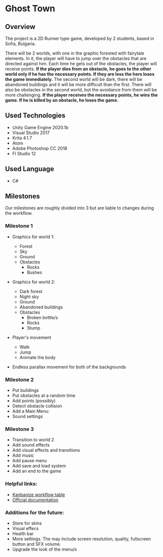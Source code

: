 
# Ghost Town
## Overview
The project is a 2D Runner type game, developed by 2 students, based in Sofia, Bulgaria.

There will be 2 worlds, with one in the graphic forested with fairytale elements. In it, the player will have to jump over the obstacles that are directed against him. Each time he gets out of the obstacles, the player will receive points. **If the player dies from an obstacle, he goes to the other world only if he has the necessary points. If they are less the hero loses the game immediately.** 
The second world will be dark, there will be abandoned buildings and it will be more difficult than the first. There will also be obstacles in the second world, but the avoidance from them will be more challenging. **If the player receives the necessary points, he wins the game. If he is killed by an obstacle, he loses the game.**

## Used Technologies
- Unity Game Engine 2020.1b
- Visual Studio 2017
- Krita 4.1.7
- Atom
- Adobe Photoshop CC 2018
- Fl Studio 12
## Used Language
- C#
## Milestones
Our milestones are roughly divided into 3 but are liable to changes during the workflow.

### Milestone 1
 - Graphics for world 1:

   - Forest
   - Sky
   - Ground
   - Obstacles
     - Rocks
     - Bushes

 - Graphics for world 2:

   - Dark forest
   - Night sky
   - Ground
   - Abandoned buildings
   - Obstacles
     - Broken bottle/s
     - Rocks
     - Stump
- Player's movement

  - Walk
  - Jump
  - Animate the body

- Endless parallax movement for both of the backgrounds

### Milestone 2
 - Put buildings
 - Put obstacles at a random time
 - Add points (possibly)
 - Detect obstacle collision
 - Add a Main Menu:
 - Sound settings
### Milestone 3
 - Transition to world 2
 - Add sound effects
 - Add visual effects and transitions
 - Add music
 - Add pause menu
 - Add save and load system
 - Add an end to the game
 
 ### Helpful links:
-  [Kanbanize workflow table](https://tues.kanbanize.com/ctrl_board/10/)
-  [Official documentation](https://docs.google.com/document/d/11q65uNjO4h22QurJdhB44p65arYhBkt-UprJ0awTIv8/edit#heading=h.nrvvc5fuj2uj)

 ### Additions for the future:
   - Store for skins
   - Visual effecs
   - Health bar
   - More settings. The may include screen resolution, quality, fullscreen button and SFX volume.
   - Upgrade the look of the menu/s


